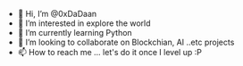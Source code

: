 - 👋 Hi, I’m @0xDaDaan
- 👀 I’m interested in explore the world
- 🌱 I’m currently learning Python
- 💞️ I’m looking to collaborate on Blockchian, AI ..etc projects
- 📫 How to reach me ... let's do it once I level up :P

<!---
0xDaDaan/0xDaDaan is a ✨ special ✨ repository because its `README.md` (this file) appears on your GitHub profile.
You can click the Preview link to take a look at your changes.
--->
